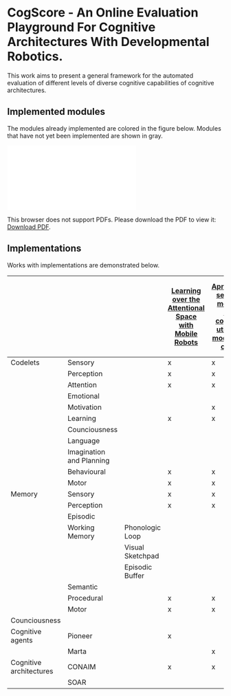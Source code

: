 # CogScore - An Online Evaluation Playground For Cognitive Architectures With Developmental Robotics.

This work aims to present a general framework for the automated evaluation of different levels of diverse cognitive capabilities of cognitive architectures.

## Implemented modules

The modules already implemented are colored in the figure below. Modules that have not yet been implemented are shown in gray.

<object data="figures/CSTReference.pdf" type="application/pdf" width="700px" height="700px">
    <embed src="figures/CSTReference.pdf">
        <p>This browser does not support PDFs. Please download the PDF to view it: <a href="figures/CSTReference.pdf">Download PDF</a>.</p>
    </embed>
</object>

## Implementations

Works with implementations are demonstrated below.

|        |     |   | [Learning over the Attentional Space with Mobile Robots](https://doi.org/10.1109/ICDL-EpiRob48136.2020.9278119) | [Aprendizado sensório-motor em robôs cognitivos utilizando modelo cst-conaim](https://repositorio.unesp.br/bitstreams/7f3b8f71-3e30-4c7d-a0a9-f044e28a132d/download) | [Aprendizado procedimental e sensório-motor em robôs cognitivos](https://doi.org/10.5753/wtdr_ctdr.2022.227371) | [Incremental procedural and sensorimotor learning in cognitive humanoid robots](https://doi.org/10.48550/arXiv.2305.00597) | [Piagetian Experiments to DevRobotics](https://doi.org/10.1016/j.cogsys.2023.101170) | [A Procedural Constructive Learning Mechanism with Deep Reinforcement Learning for Cognitive Agents](https://doi.org/10.1007/s10846-024-02064-9) | Drives & Impulses |
| ------------------------ | --------------- | - | --------------------------------------------------------------------------------------------------------------- | -------------------------------------------------------------------------------------------------------------------------------------------------------------------- | --------------------------------------------------------------------------------------------------------------- | -------------------------------------------------------------------------------------------------------------------------- | ------------------------------------------------------------------------------------ | ------------------------------------------------------------------------------------------------------------------------------------------------ | ----------------- |
| Codelets                 | Sensory         | | x | x                                                                                                               | x                                                                                                                                                                    | x                                                                                                               | x                                                                                                                          | x                                                                                    | x                                                                                                                                                |
| | Perception               | | x               | x | x                                                                                                               | x                                                                                                                                                                    | x                                                                                                               | x                                                                                                                          | x                                                                                    |
| | Attention                | | x               | x | x                                                                                                               | x                                                                                                                                                                    | x                                                                                                               | x                                                                                                                          | x                                                                                    |
| | Emotional               |  |                 |   |                                                                                                                 |                                                                                                                                                                      |                                                                                                                 |                                                                                                                            |                                                                                      |
| | Motivation             |   |                 | x | x                                                                                                               | x                                                                                                                                                                    | x                                                                                                               | x                                                                                                                          | x                                                                                    |
| | Learning                |  | x               | x | x                                                                                                               | x                                                                                                                                                                    | x                                                                                                               | x                                                                                                                          | x                                                                                    |
| | Counciousness           |  |                 |   |                                                                                                                 |                                                                                                                                                                      |                                                                                                                 |                                                                                                                            |                                                                                      |
| | Language               |   |                 |   |                                                                                                                 |                                                                                                                                                                      |                                                                                                                 |                                                                                                                            |                                                                                      |
| | Imagination and Planning |                |  |   |                                                                                                                 |                                                                                                                                                                      |                                                                                                                 |                                                                                                                            |                                                                                      |
| | Behavioural             |  | x               | x | x                                                                                                               | x                                                                                                                                                                    | x                                                                                                               | x                                                                                                                          | x                                                                                    |
| | Motor                 |    | x               | x | x                                                                                                               | x                                                                                                                                                                    | x                                                                                                               | x                                                                                                                          | x                                                                                    |
| Memory                   | Sensory       |   | x | x                                                                                                               | x                                                                                                                                                                    | x                                                                                                               | x                                                                                                                          | x                                                                                    | x                                                                                                                                                |
| | Perception              |  | x               | x | x                                                                                                               | x                                                                                                                                                                    | x                                                                                                               | x                                                                                                                          | x                                                                                    |
| | Episodic             |     |                 |   |                                                                                                                 |                                                                                                                                                                      |                                                                                                                 |                                                                                                                            |                                                                                      |
| | Working Memory           | Phonologic Loop |   |                                                                                                                 |                                                                                                                                                                      |                                                                                                                 |                                                                                                                            |                                                                                      |                                                                                                                                                  |
| | | Visual Sketchpad         |                 |   |                                                                                                                 |                                                                                                                                                                      |                                                                                                                 |                                                                                                                            |                                                                                      |
| | | Episodic Buffer          |                 |   |                                                                                                                 |                                                                                                                                                                      |                                                                                                                 |                                                                                                                            |                                                                                      |
| | Semantic              |    |                 |   |                                                                                                                 |                                                                                                                                                                      |                                                                                                                 |                                                                                                                            |                                                                                      |
| | Procedural            |    | x               | x | x                                                                                                               | x                                                                                                                                                                    | x                                                                                                               | x                                                                                                                          | x                                                                                    |
| | Motor                |     | x               | x | x                                                                                                               | x                                                                                                                                                                    | x                                                                                                               | x                                                                                                                          | x                                                                                    |
| Counciousness           |  |                 |   |                                                                                                                 |                                                                                                                                                                      |                                                                                                                 |                                                                                                                            |                                                                                      |
| Cognitive agents         | Pioneer       |   | x |                                                                                                                 |                                                                                                                                                                      |                                                                                                                 |                                                                                                                            |                                                                                      |                                                                                                                                                  |
| | Marta                    | |                 | x | x                                                                                                               | x                                                                                                                                                                    | x                                                                                                               | x                                                                                                                          | x                                                                                    |
| Cognitive architectures  | CONAIM        |   | x | x                                                                                                               | x                                                                                                                                                                    | x                                                                                                               | x                                                                                                                          | x                                                                                    | x                                                                                                                                                |
| | SOAR                    |  |                 |   |                                                                                                                 | x                                                                                                                                                                    |                                                                                                                 |                                                                                                                            |